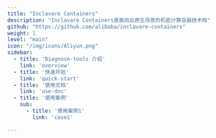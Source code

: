 ```yaml
---
title: "Inclavare Containers"
description: "Inclavare Containers是面向云原生场景的机密计算容器技术栈"
github: "https://github.com/alibaba/inclavare-containers"
weight: 1
level: "main"
icon: "/img/icons/Aliyun.png"
sidebar:
  - title: 'Diagnose-tools 介绍'  	
    link: 'overview'
  - title: '快速开始'  	
    link: 'quick-start'
  - title: '使用文档'	
    link: 'use-doc'
  - title: '使用案例'
    sub:
      - title: '使用案例1'  	
        link: 'case1'

---
```

